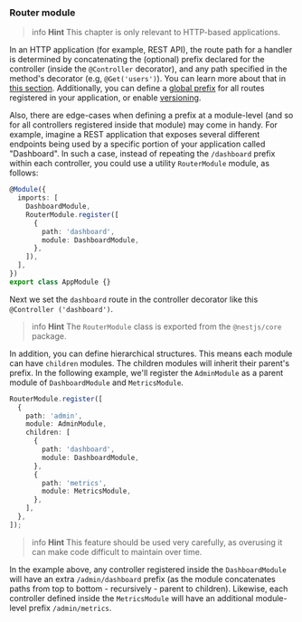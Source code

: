 ### Router module

> info **Hint** This chapter is only relevant to HTTP-based applications.

In an HTTP application (for example, REST API), the route path for a handler is determined by concatenating the (optional) prefix declared for the controller (inside the `@Controller` decorator),
and any path specified in the method's decorator (e.g, `@Get('users')`). You can learn more about that in [this section](/controllers#routing). Additionally,
you can define a [global prefix](/faq/global-prefix) for all routes registered in your application, or enable [versioning]().

Also, there are edge-cases when defining a prefix at a module-level (and so for all controllers registered inside that module) may come in handy.
For example, imagine a REST application that exposes several different endpoints being used by a specific portion of your application called "Dashboard".
In such a case, instead of repeating the `/dashboard` prefix within each controller, you could use a utility `RouterModule` module, as follows:

```typescript
@Module({
  imports: [
    DashboardModule,
    RouterModule.register([
      {
        path: 'dashboard',
        module: DashboardModule,
      },
    ]),
  ],
})
export class AppModule {}
```

Next we set the `dashboard` route in the controller decorator like this `@Controller ('dashboard')`.

> info **Hint** The `RouterModule` class is exported from the `@nestjs/core` package.

In addition, you can define hierarchical structures. This means each module can have `children` modules.
The children modules will inherit their parent's prefix. In the following example, we'll register the `AdminModule` as a parent module of `DashboardModule` and `MetricsModule`.

```typescript
RouterModule.register([
  {
    path: 'admin',
    module: AdminModule,
    children: [
      {
        path: 'dashboard',
        module: DashboardModule,
      },
      {
        path: 'metrics',
        module: MetricsModule,
      },
    ],
  },
]);
```

> info **Hint** This feature should be used very carefully, as overusing it can make code difficult to maintain over time.

In the example above, any controller registered inside the `DashboardModule` will have an extra `/admin/dashboard` prefix (as the module concatenates paths from top to bottom - recursively - parent to children).
Likewise, each controller defined inside the `MetricsModule` will have an additional module-level prefix `/admin/metrics`.
